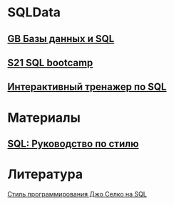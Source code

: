 # SQLData

## [GB Базы данных и SQL](/GB_SQL/README.md)

## [S21 SQL bootcamp](/S21_SQL_Bootcamp/README.md)

## [Интерактивный тренажер по SQL](/SQL_Simulator/README.MD)

# Материалы

## [SQL: Руководство по стилю](/sqlstyle.guide.ru.md)

# Литература

[Стиль программирования Джо Селко на SQL](/Lib/Джо_Селко_Стиль_программирования_Джо_Селко_на_SQL_2006.doc)
